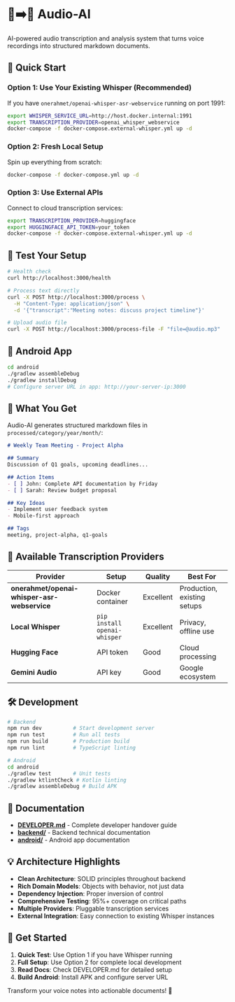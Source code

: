 # 🎵➡️📝 Audio-AI

AI-powered audio transcription and analysis system that turns voice recordings into structured markdown documents.

## 🚀 Quick Start

### Option 1: Use Your Existing Whisper (Recommended)
If you have `onerahmet/openai-whisper-asr-webservice` running on port 1991:

```bash
export WHISPER_SERVICE_URL=http://host.docker.internal:1991
export TRANSCRIPTION_PROVIDER=openai_whisper_webservice
docker-compose -f docker-compose.external-whisper.yml up -d
```

### Option 2: Fresh Local Setup
Spin up everything from scratch:

```bash
docker-compose -f docker-compose.yml up -d
```

### Option 3: Use External APIs
Connect to cloud transcription services:

```bash
export TRANSCRIPTION_PROVIDER=huggingface
export HUGGINGFACE_API_TOKEN=your_token
docker-compose -f docker-compose.external-whisper.yml up -d
```

## 🧪 Test Your Setup

```bash
# Health check
curl http://localhost:3000/health

# Process text directly
curl -X POST http://localhost:3000/process \
  -H "Content-Type: application/json" \
  -d '{"transcript":"Meeting notes: discuss project timeline"}'

# Upload audio file
curl -X POST http://localhost:3000/process-file -F "file=@audio.mp3"
```

## 📱 Android App

```bash
cd android
./gradlew assembleDebug
./gradlew installDebug
# Configure server URL in app: http://your-server-ip:3000
```

## 📁 What You Get

Audio-AI generates structured markdown files in `processed/category/year/month/`:

```markdown
# Weekly Team Meeting - Project Alpha

## Summary
Discussion of Q1 goals, upcoming deadlines...

## Action Items
- [ ] John: Complete API documentation by Friday
- [ ] Sarah: Review budget proposal

## Key Ideas
- Implement user feedback system
- Mobile-first approach

## Tags
meeting, project-alpha, q1-goals
```

## 🔧 Available Transcription Providers

| Provider | Setup | Quality | Best For |
|----------|-------|---------|----------|
| **onerahmet/openai-whisper-asr-webservice** | Docker container | Excellent | Production, existing setups |
| **Local Whisper** | `pip install openai-whisper` | Excellent | Privacy, offline use |
| **Hugging Face** | API token | Good | Cloud processing |
| **Gemini Audio** | API key | Good | Google ecosystem |

## 🛠️ Development

```bash
# Backend
npm run dev          # Start development server
npm run test         # Run all tests
npm run build        # Production build
npm run lint         # TypeScript linting

# Android
cd android
./gradlew test       # Unit tests
./gradlew ktlintCheck # Kotlin linting
./gradlew assembleDebug # Build APK
```

## 📖 Documentation

- **[DEVELOPER.md](DEVELOPER.md)** - Complete developer handover guide
- **[backend/](backend/)** - Backend technical documentation
- **[android/](android/)** - Android app documentation

## 💡 Architecture Highlights

- **Clean Architecture**: SOLID principles throughout backend
- **Rich Domain Models**: Objects with behavior, not just data
- **Dependency Injection**: Proper inversion of control
- **Comprehensive Testing**: 95%+ coverage on critical paths
- **Multiple Providers**: Pluggable transcription services
- **External Integration**: Easy connection to existing Whisper instances

## 🚀 Get Started

1. **Quick Test**: Use Option 1 if you have Whisper running
2. **Full Setup**: Use Option 2 for complete local development
3. **Read Docs**: Check DEVELOPER.md for detailed setup
4. **Build Android**: Install APK and configure server URL

Transform your voice notes into actionable documents! 🎯